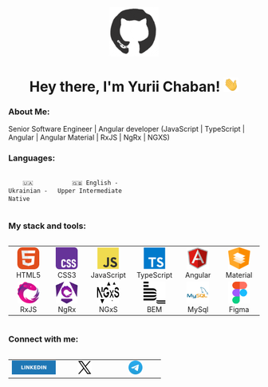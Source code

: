 <div id="header" align="center">

<img src="./assets/github.gif" width="100"/>

<h1>
Hey there, I'm Yurii Chaban!
<img src="./assets/giphy.gif" width="30px" alt="GIF">
</h1>

   </div>
  
### About Me:

Senior Software Engineer | Angular developer (JavaScript | TypeScript | Angular | Angular Material | RxJS | NgRx | NGXS)

### Languages:

<div style="display: flex; align-items: flex-start; align: center">
<table  align="center">
  <tr>
    
        🇺🇦 Ukrainian - Native
        
  </tr>

  <tr>
    
        🇬🇧 English - Upper Intermediate
        
  </tr>
</table>
</div>


### My stack and tools:

<div style="display: flex; align-items: flex-start; align: center">
  <table align="center">
    <tr>
      <td align="center"  width="88">
        <a href="https://html.spec.whatwg.org/" target="_blank">
          <img src="./images/html5.svg" alt="HTML5" width="44" height="44"/>
        </a>  
        <br>HTML5
      </td>
      <td align="center" width="88">
        <a href="https://www.w3schools.com/css/" target="_blank">
          <img src="./images/css3.svg" alt="CSS3" width="44" height="44"/>
        </a>  
        <br>CSS3
      </td>
      <td align="center" width="88">
        <a href="https://www.javascript.com/" target="_blank">
          <img src="./images/javascript.svg" alt="JavaScript" width="44" height="44"/>
        </a>  
        <br>JavaScript
      </td>
      <td align="center" width="88">
        <a href="https://www.typescriptlang.org/" target="_blank">
          <img src="./images/typescript.svg" alt="TypeScript" width="44" height="44"/>
        </a>  
        <br>TypeScript
      </td>
      <td align="center"  width="88">
        <a href="https://angular.dev/" target="_blank">
          <img src="./images/angular.svg" alt="Angular" width="44" height="44"/>
        </a>  
        <br>Angular
      </td>
      <td align="center" width="88">
        <a href="https://material.angular.dev/" target="_blank">
          <img src="./images/material.svg" alt="Angular Material" width="44" height="44"/>
        </a>  
        <br>Material
      </td>
    </tr>
    <tr>
      <td align="center" width="88">
        <a href="https://rxjs.dev/" target="_blank">
          <img src="./images/rxjs.svg" alt="RxJS" width="44" height="44"/>
        </a>  
        <br>RxJS
      </td>
      <td align="center" width="88">
        <a href="https://ngrx.io/" target="_blank">
          <img src="./images/ngrx.svg" alt="NgRx" width="44" height="44"/>
        </a>  
        <br>NgRx
      </td>
      <td align="center" width="88">
        <a href="https://www.ngxs.io/" target="_blank">
          <img src="./images/ngxs.svg" alt="NGxS" width="44" height="44"/>
        </a>  
        <br>NGxS
      </td>
      <td align="center" width="88"> 
        <a href="https://en.bem.info/methodology/" target="_blank">
          <img src="./images/bem.svg" alt="Bem" width="44" height="44"/>
        </a>  
        <br>BEM
      </td>
      <td align="center" width="88">
        <a href="https://www.mysql.com/" target="_blank">
          <img src="./images/mysql.svg" alt="MySQL" width="44" height="44"/>
        </a>  
        <br>MySql
      </td>
      <td align="center" width="88">
        <a href="https://www.figma.com/" target="_blank">
          <img src="./images/figma.svg" alt="Figma" width="44" height="44"/>
        </a>  
        <br>Figma
      </td>
    </tr>
  </table>
</div>


### Connect with me:

  <div style="display: flex; align-items: flex-start; align: center">
  <table align="center">
    <tr>
      <td align="center" width="88">
        <a href="https://www.linkedin.com/in/yurii-chaban/" target="_blank">
          <img src="./images/linkedin.svg" alt="Linkedin" width="91" height="28"/>
        </a>  
      </td>
      <td align="center" width="88">
        <a href="https://x.com/YuriiVChaban" target="_blank">
          <img src="./images/x.svg" alt="X" width="28" height="28"/>
        </a>  
      </td>
      <td align="center" width="88">
        <a href="https://t.me/YuriiVChaban" target="_blank">
          <img src="./images/telegram.svg" alt="Telegram" width="28" height="28"/>
        </a>  
      </td>
    </tr>
  </table>
</div>
